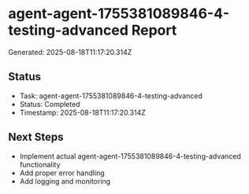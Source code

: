 # agent-agent-1755381089846-4-testing-advanced Report

Generated: 2025-08-18T11:17:20.314Z

## Status
- Task: agent-agent-1755381089846-4-testing-advanced
- Status: Completed
- Timestamp: 2025-08-18T11:17:20.314Z

## Next Steps
- Implement actual agent-agent-1755381089846-4-testing-advanced functionality
- Add proper error handling
- Add logging and monitoring
